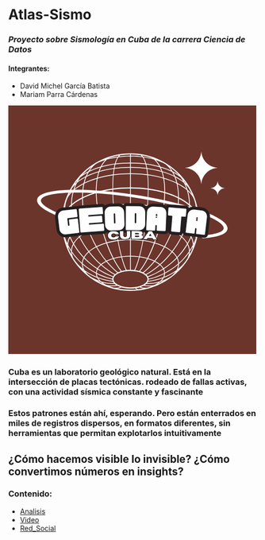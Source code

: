 # Atlas-Sismo
### *Proyecto sobre Sismología en Cuba de la carrera Ciencia de Datos*
#### Integrantes:
- David Michel García Batista
- Mariam Parra Cárdenas


![](Extra/GeoData.png)

### Cuba es un laboratorio geológico natural. Está en la intersección de placas tectónicas. rodeado de fallas activas, con una actividad sísmica constante y fascinante
### Estos patrones están ahí, esperando. Pero están enterrados en miles de registros dispersos, en formatos diferentes, sin herramientas que permitan explotarlos intuitivamente
## ¿Cómo hacemos visible lo invisible? ¿Cómo convertimos números en insights? 

### Contenido:
- [Analisis](main.py)
- [Video]()
- [Red_Social]()
